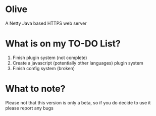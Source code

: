 # Olive
A Netty Java based HTTPS web server

# What is on my TO-DO List?

1. Finish plugin system (not complete)
2. Create a javascript (potentially other languages) plugin system
3. Finish config system (broken)

# What to note?

Please not that this version is only a beta, so if you do decide to use it please report any bugs
